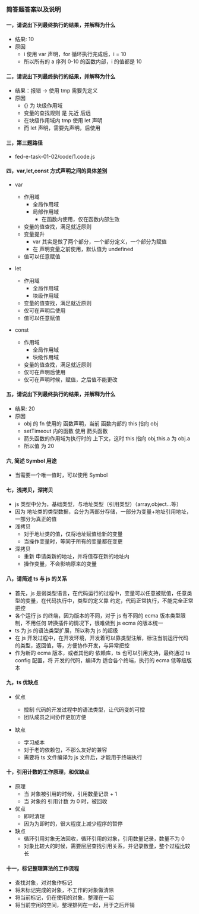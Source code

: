 ### 简答题答案以及说明

#### 一，请说出下列最终执行的结果，并解释为什么

- 结果: 10
- 原因
  - i 使用 var 声明，for 循环执行完成后，i = 10
  - 所以所有的 a 序列 0-10 的函数内部，i 的值都是 10

#### 二，请说出下列最终执行的结果，并解释为什么

- 结果：报错 -> 使用 tmp 需要先定义
- 原因
  - {} 为 块级作用域
  - 变量的查找规则 是 先近 后远
  - 在块级作用域内 tmp 使用 let 声明
  - 而 let 声明，需要先声明，后使用

#### 三，第三题路径

- fed-e-task-01-02/code/1.code.js

#### 四，var,let,const 方式声明之间的具体差别

- var

  - 作用域
    - 全局作用域
    - 局部作用域
      - 在函数内使用，仅在函数内部生效
  - 变量的值查找，满足就近原则
  - 变量提升
    - var 其实是做了两个部分，一个部分定义，一个部分为赋值
    - 在 声明变量之前使用，默认值为 undefined
  - 值可以任意赋值

- let

  - 作用域
    - 全局作用域
    - 块级作用域
  - 变量的值查找，满足就近原则
  - 仅可在声明后使用
  - 值可以任意赋值

- const
  - 作用域
    - 全局作用域
    - 块级作用域
  - 变量的值查找，满足就近原则
  - 仅可在声明后使用
  - 仅可在声明时候，赋值，之后值不能更改

#### 五，请说出下列最终执行的结果，并解释为什么

- 结果: 20
- 原因
  - obj 的 fn 使用的 函数声明，当前 函数内部的 this 指向 obj
  - setTimeout 内的函数 使用 箭头函数
  - 箭头函数的作用域为执行时的 上下文，这时 this 指向 obj,this.a 为 obj.a
  - 所以值 为 20

#### 六, 简述 Symbol 用途

- 当需要一个唯一值时，可以使用 Symbol

#### 七，浅拷贝，深拷贝

- js 类型中分为，基础类型，与地址类型（引用类型）（array,object...等）
- 因为 地址类的类型数据，会分为两部分存储，一部分为变量+地址引用地址，一部分为真正的值
- 浅拷贝
  - 对于地址类的值，仅将地址赋值给新的变量
  - 当操作变量时，等同于所有的变量都在变更
- 深拷贝
  - 重新 申请类新的地址，并将值存在新的地址内
  - 操作变量，不会影响原来的变量

#### 八，请简述 ts 与 js 的关系

- 首先，js 是弱类型语言，在代码运行的过程中，变量可以任意被赋值，任意类型的变量，在代码执行中，类型的定义靠 约定，代码正常执行，不能完全正常把控
- 各个运行 js 的终端，因为版本的不同，对于 js 有不同的 ecma 版本类型限制，不用任何 转换插件的情况下，很难做到 js ecma 的版本统一
- ts 为 js 的语法类型扩展，所以称为 js 的超级
- 在 js 开发过程中，在开发环境，开发着可以靠类型注解，标注当前运行代码的类型，返回值，等，方便协作开发，与异常把控
- 作为新的 ecma 版本，或者其他的 依赖库，ts 也可以引用支持，最终通过 ts config 配置，将 开发的代码，编译为 适合各个终端，执行的 ecma 低等级版本

#### 九，ts 优缺点

- 优点

  - 控制 代码的开发过程中的语法类型，让代码变的可控
  - 团队成员之间协作更加方便

- 缺点
  - 学习成本
  - 对于老的依赖包，不那么友好的兼容
  - 需要将 ts 文件编译为 js 文件后，才能用于终端执行

#### 十，引用计数的工作原理，和优缺点

- 原理
  - 当 对象被引用的时候，引用数量记录 + 1
  - 当 对象的 引用计数 为 0 时，被回收
- 优点
  - 即时清理
  - 因为为即时的，很大程度上减少程序的暂停
- 缺点
  - 循环引用对象无法回收，循环引用的对象，引用数量记录，数量不为 0
  - 对象比较大的时候，需要层层查找引用关系，并记录数量，整个过程比较长

#### 十一，标记整理算法的工作流程

- 查找对象，对对象作标记
- 将未标记完成的对象，不工作的对象做清除
- 将当前标记，仍在使用的对象，整理在一起
- 将当前空闲的空间，整理排列在一起，用于之后开销
